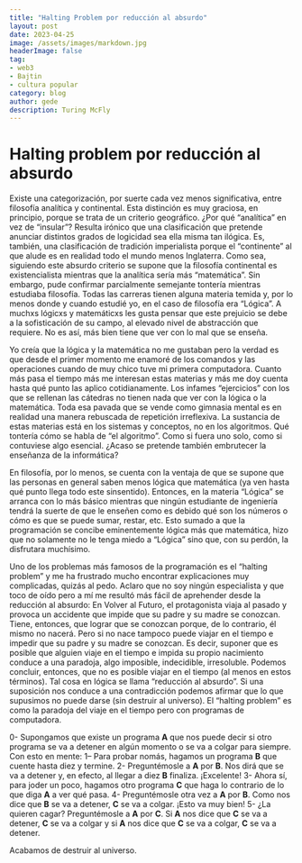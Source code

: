 ```yaml
---
title: "Halting Problem por reducción al absurdo"
layout: post
date: 2023-04-25
image: /assets/images/markdown.jpg
headerImage: false
tag:
- web3
- Bajtin
- cultura popular
category: blog
author: gede
description: Turing McFly 
---
```


# Halting problem por reducción al absurdo

Existe una categorización, por suerte cada vez menos significativa, entre filosofía analítica y continental. Esta distinción es muy graciosa, en principio, porque se trata de un criterio geográfico. ¿Por qué “analítica” en vez de “insular”? Resulta irónico que una clasificación que pretende anunciar distintos grados de logicidad sea ella misma tan ilógica. Es, también, una clasificación de tradición imperialista porque el “continente” al que alude es en realidad todo el mundo menos Inglaterra. Como sea, siguiendo este absurdo criterio se supone que la filosofía continental es existencialista mientras que la analítica sería más “matemática”. Sin embargo, pude confirmar parcialmente semejante tontería mientras estudiaba filosofía. Todas las carreras tienen alguna materia temida y, por lo menos donde y cuando estudié yo, en el caso de filosofía era “Lógica”. A muchxs lógicxs y matemáticxs les gusta pensar que este prejuicio se debe a la sofisticación de su campo, al elevado nivel de abstracción que requiere. No es así, más bien tiene que ver con lo mal que se enseña. 

Yo creía que la lógica y la matemática no me gustaban pero la verdad es que desde el primer momento me enamoré de los comandos y las operaciones cuando de muy chico tuve mi primera computadora. Cuanto más pasa el tiempo más me interesan estas materias y más me doy cuenta hasta qué punto las aplico cotidianamente. Los infames “ejercicios” con los que se rellenan las cátedras no tienen nada que ver con la lógica o la matemática. Toda esa pavada que se vende como gimnasia mental es en realidad una manera rebuscada de repetición irreflexiva. La sustancia de estas materias está en los sistemas y conceptos, no en los algoritmos. Qué tontería cómo se habla de “el algoritmo”. Como si fuera uno solo, como si contuviese algo esencial. ¿Acaso se pretende también embrutecer la enseñanza de la informática?

En filosofía, por lo menos, se cuenta con la ventaja de que se supone que las personas en general saben menos lógica que matemática (ya ven hasta qué punto llega todo este sinsentido). Entonces, en la materia “Lógica” se arranca con lo más básico mientras que ningún estudiante de ingeniería tendrá la suerte de que le enseñen como es debido qué son los números o cómo es que se puede sumar, restar, etc. Esto sumado a que la programación se concibe eminentemente lógica más que matemática, hizo que no solamente no le tenga miedo a “Lógica” sino que, con su perdón, la disfrutara muchísimo.

Uno de los problemas más famosos de la programación es el “halting problem” y me ha frustrado mucho encontrar explicaciones muy complicadas, quizás al pedo. Aclaro que no soy ningún especialista y que toco de oído pero a mí me resultó más fácil de aprehender desde la reducción al absurdo:
En Volver al Futuro, el protagonista viaja al pasado y provoca un accidente que impide que su padre y su madre se conozcan. Tiene, entonces, que lograr que se conozcan porque, de lo contrario, él mismo no nacerá. Pero si no nace tampoco puede viajar en el tiempo e impedir que su padre y su madre se conozcan. Es decir, suponer que es posible que alguien viaje en el tiempo e impida su propio nacimiento conduce a una paradoja, algo imposible, indecidible, irresoluble. Podemos concluir, entonces, que no es posible viajar en el tiempo (al menos en estos términos). Tal cosa en lógica se llama “reducción al absurdo”. Si una suposición nos conduce a una contradicción podemos afirmar que lo que supusimos no puede darse (sin destruir al universo).
El “halting problem” es como la paradoja del viaje en el tiempo pero con programas de computadora. 

0- Supongamos que existe un programa **A** que nos puede decir si otro programa se va a detener en algún momento o se va a colgar para siempre. Con esto en mente:
	1– Para probar nomás, hagamos un programa **B** que cuente hasta diez y termine.
	2- Preguntémosle a **A** por **B**. Nos dirá que se va a detener y, en efecto, al llegar a diez **B** finaliza. ¡Excelente!
	3- Ahora sí, para joder un poco, hagamos otro programa **C** que haga lo contrario de lo que diga **A** a ver qué pasa.
	4- Preguntémosle otra vez a **A** por **B**.  Como nos dice que **B** se va a detener, **C** se va a colgar. ¡Esto va muy bien!
	5- ¿La quieren cagar? Preguntémosle a **A** por **C**. Si **A** nos dice que **C** se va a detener, **C** se va a colgar y si **A** nos dice que **C** se va a colgar, **C** se va a detener. 

Acabamos de destruir al universo.

